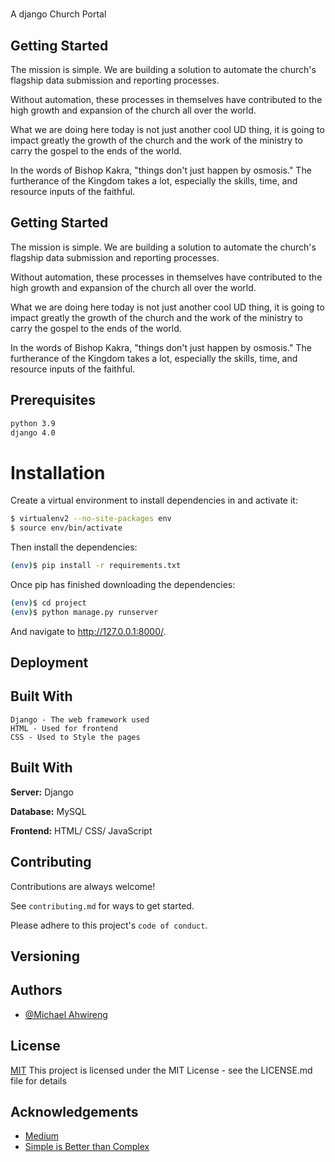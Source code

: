 
#

A django Church Portal 



## Getting Started
The mission is simple. We are building a solution to automate the church's flagship data submission and reporting processes.

Without automation, these processes in themselves have contributed to the high growth and expansion of the church all over the world.

What we are doing here today is not just another cool UD thing, it is going to impact greatly the growth of the church and the work of the ministry to carry the gospel to the ends of the world.

In the words of Bishop Kakra, "things don't just happen by osmosis." The furtherance of the Kingdom takes a lot, especially the skills, time, and resource inputs of the faithful.
## Getting Started
The mission is simple. We are building a solution to automate the church's flagship data submission and reporting processes.

Without automation, these processes in themselves have contributed to the high growth and expansion of the church all over the world.

What we are doing here today is not just another cool UD thing, it is going to impact greatly the growth of the church and the work of the ministry to carry the gospel to the ends of the world.

In the words of Bishop Kakra, "things don't just happen by osmosis." The furtherance of the Kingdom takes a lot, especially the skills, time, and resource inputs of the faithful.
## Prerequisites
```bash
python 3.9
django 4.0
```


# Installation






Create a virtual environment to install dependencies in and activate it:

```bash
$ virtualenv2 --no-site-packages env
$ source env/bin/activate
```

Then install the dependencies:
```bash
(env)$ pip install -r requirements.txt
```
Once pip has finished downloading the dependencies:

```bash
(env)$ cd project
(env)$ python manage.py runserver
```
And navigate to http://127.0.0.1:8000/.







## Deployment
## Built With

    Django - The web framework used
    HTML - Used for frontend
    CSS - Used to Style the pages
## Built With

**Server:** Django

**Database:** MySQL

**Frontend:**  HTML/ CSS/ JavaScript




## Contributing

Contributions are always welcome!

See `contributing.md` for ways to get started.

Please adhere to this project's `code of conduct`.


## Versioning
## Authors

- [@Michael Ahwireng](https://www.github.com/FiifiQwontwo)


## License

[MIT](https://choosealicense.com/licenses/mit/) This project is licensed under the MIT License - see the LICENSE.md file for details


## Acknowledgements


 - [Medium ](https://medium.com/)
 - [Simple is Better than Complex](https://simpleisbetterthancomplex.com/)


